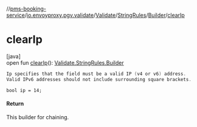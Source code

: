 //[pms-booking-service](../../../../../index.md)/[io.envoyproxy.pgv.validate](../../../index.md)/[Validate](../../index.md)/[StringRules](../index.md)/[Builder](index.md)/[clearIp](clear-ip.md)

# clearIp

[java]\
open fun [clearIp](clear-ip.md)(): [Validate.StringRules.Builder](index.md)

```kotlin
Ip specifies that the field must be a valid IP (v4 or v6) address.
Valid IPv6 addresses should not include surrounding square brackets.

```
`bool ip = 14;`

#### Return

This builder for chaining.